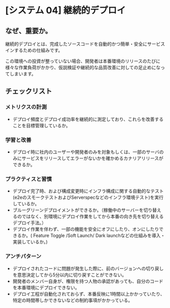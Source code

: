 
# [システム 04] 継続的デプロイ 

## なぜ、重要か。
継続的デプロイとは、完成したソースコードを自動的かつ簡単・安全にサービスインするための仕組みです。

この環境への投資が整っていない場合、開発者は本番環境のリリースのたびに様々な作業負荷がかかり、仮説検証や継続的な品質改善に対しての足止めになってしまいます。

## チェックリスト 

### メトリクスの計測
+ デプロイ頻度とデプロイ成功率を継続的に測定しており、これらを改善することを目標管理しているか。

### 学習と改善
+ デプロイ時に社内のユーザーや開発者のみを対象もしくは、一部のサーバのみにサービスをリリースしてエラーがないかを確かめるカナリアリリースができるか。

### プラクティスと習慣
+ デプロイ完了時、および構成変更時にインフラ構成に関する自動的なテスト(e2eのスモークテストおよびServerspecなどのインフラ環境テスト)を実行しているか。
+ ブルーグリーンデプロイメントができるか。（稼働中のサーバーを切り替えるのではなく、別環境にデプロイ作業をしてから本番の向き先を切り替えるデプロイ手法。）
+ デプロイ作業を伴わず、一部の機能を安全にオフにしたり、オンにしたりできるか。( Feature Toggle /Soft Launch/ Dark launchなどの仕組みを導入・実装しているか。)

### アンチパターン
+ デプロイされたコードに問題が発生した際に、前のバージョンへの切り戻しを意思決定してから5分以内に切り戻すことができない。
+ 開発者のメンバー自身が、権限を持つ人物の承認があっても、自分のコードを本番環境にデプロイできない。
+ デプロイ工程が自動化されておらず、本番反映に1時間以上かかっていたり、特定の時間帯しかできないなどの制約事項がかかっている。
            